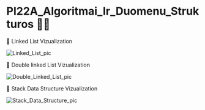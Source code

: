# PI22A_Algoritmai_Ir_Duomenu_Strukturos 👨‍💻

📗 Linked List Vizualization

![Linked_List_pic](https://user-images.githubusercontent.com/78691849/220906975-0ee205bb-b5a0-4c8e-81e0-a50d42ae7162.png)

📘 Double linked List Vizualization

![Double_Linked_List_pic](https://user-images.githubusercontent.com/78691849/220906539-9a7e4ac3-362a-408e-9df6-83dfb767e5cf.png)

📙 Stack Data Structure Vizualization

![Stack_Data_Structure_pic](https://user-images.githubusercontent.com/78691849/220907965-888f798a-26e3-47a9-a18b-b43415a6ffb8.png)
